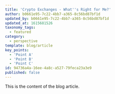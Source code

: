 ```yaml
---
title: 'Crypto Exchanges - What''s Right for Me?'
author: b0661e95-7c22-4bb7-a365-8c56bd87bf1d
updated_by: b0661e95-7c22-4bb7-a365-8c56bd87bf1d
updated_at: 1615681526
taxonomy_tags:
  - featured
category:
  - perspective
template: blog/article
key_points:
  - 'Point A'
  - 'Point B'
  - 'Point C'
id: 94736a4a-16ee-4a8c-a527-79feca23a3e9
published: false
---
```

This is the content of the blog article.